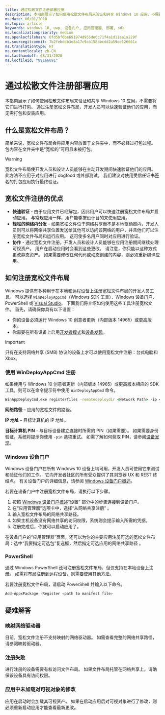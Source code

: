 ```yaml
---
title: 通过松散文件注册部署应用
description: 本指南展示了如何使用松散文件布局来验证和共享 Windows 10 应用，不需要将它们进行打包。
ms.date: 06/01/2018
ms.topic: article
keywords: windows 10, uwp, 设备门户, 应用管理器, 部署, sdk
ms.localizationpriority: medium
ms.openlocfilehash: 0fd5bf6be691974d956de0c71f4a1d11aa1a229f
ms.sourcegitcommit: 7b2febddb3e8a17c9ab158abcdd2a59ce126661c
ms.translationtype: HT
ms.contentlocale: zh-CN
ms.lasthandoff: 08/31/2020
ms.locfileid: "89166091"
---
```

# <a name="deploy-an-app-through-loose-file-registration"></a>通过松散文件注册部署应用 

本指南展示了如何使用松散文件布局来验证和共享 Windows 10 应用，不需要将它们进行打包。 通过注册宽松文件布局，开发人员可以快速验证他们的应用，而无需打包和安装应用。 

## <a name="what-is-a-loose-file-layout"></a>什么是宽松文件布局？

简单来说，宽松文件布局会将应用内容放置于文件夹中，而不必经过打包过程。 包内容在文件夹中是“宽松的”可用且未被打包。 

> [!WARNING]
> 宽松文件布局使开发人员和设计人员能够在主动开发期间快速验证他们的应用。 此方法不应用于对应用进行 dogfood 或外部测试。 我们建议对使用受信任证书签名的打包应用执行最终验证。 

## <a name="advantages-of-loose-file-registration"></a>宽松文件注册的优点

- **快速验证** - 由于应用文件已经解包，因此用户可以快速注册宽松文件布局并启动应用。 与常规应用一样，用户能够按设计目的来使用应用。 
- **轻松的网络内分发** - 如果宽松文件位于网络共享而不是本地驱动器内，开发人员则可以将网络共享位置发送给其他可以访问该网络的用户，并且他们可以注册宽松文件布局和运行应用。 这可使多名用户同时对应用进行验证。 
- **协作** - 通过宽松文件注册，开发人员和设计人员能够在应用注册期间继续处理可视资产。 用户在启动应用时会看到这些更改。 请注意，你只能以这种方式更改静态资产。 如果需要修改任何代码或动态创建的内容，则必须重新编译应用。

## <a name="how-to-register-a-loose-file-layout"></a>如何注册宽松文件布局

Windows 提供有多种用于在本地和远程设备上注册宽松文件布局的开发人员工具。 可以选择 `WinDeployAppCmd`（Windows SDK 工具）、Windows 设备门户、PowerShell 或 [Visual Studio](./deploying-and-debugging-uwp-apps.md#register-layout-from-network)。 下面我们将介绍如何使用这些工具注册宽松文件。 首先，请确保你具有以下设置：

- 你的设备必须运行 Windows 10 创意者更新（内部版本 14965）或更高版本。
- 你需要在所有设备上启用[开发者模式](../get-started/enable-your-device-for-development.md)和[设备发现](../get-started/enable-your-device-for-development.md#device-discovery)。

> [!IMPORTANT]
> 只有在支持网络共享 (SMB) 协议的设备上才可以使用宽松文件注册：台式电脑和 Xbox。 

### <a name="register-with-windeployappcmd"></a>使用 WinDeployAppCmd 注册

如果使用与 Windows 10 创意者更新（内部版本 14965）或更高版本相应的 SDK 工具，则可以在命令提示符中使用 `WinDeployAppCmd` 命令。

```cmd
WinAppDeployCmd.exe registerfiles -remotedeploydir <Network Path> -ip <IP Address> -pin <target machine PIN>
```

**网络路径** – 应用的宽松文件的路径。

**IP 地址** – 目标计算机的 IP 地址。

**目标计算机 PIN** - 与目标设备建立连接时所需的 PIN（如果需要）。 如果需要身份验证，系统将提示你使用 `-pin` 选项重试。 如需了解如何获取 PIN，请参阅[设备发现](../get-started/enable-your-device-for-development.md#device-discovery)。

### <a name="windows-device-portal"></a>Windows 设备门户

Windows 设备门户在所有 Windows 10 设备上均可用，开发人员可使用它来测试和验证他们的工作。 它向开发者社区的所有受众提供了其浏览器 UX 和 REST 终结点。 有关设备门户的详细信息，请参阅 [Windows 设备门户概述](device-portal.md)。

若要在设备门户中注册宽松文件布局，请执行以下步骤。

1. 按照 [Windows 设备门户概述](device-portal.md)“设置”  部分中的步骤连接到设备门户。
1. 在“应用管理器”选项卡中，选择“从网络共享注册”  。
1. 输入宽松文件布局的网络共享路径。 
1. 如果主机设备没有网络共享的访问权限，系统则会提示输入所需的凭据。
1. 注册完成后，你就可以启动应用了。

在设备门户的“应用管理器”页面，还可以为你的主要应用注册可选的宽松文件布局：选中“我要指定可选包”复选框，然后指定可选应用的网络共享路径  。 

### <a name="powershell"></a>PowerShell 

通过 Windows PowerShell 还可注册宽松文件布局，但仅支持在本地设备上注册。 如需将布局注册到远程设备，则需要使用其他方法。 

若要注册宽松文件布局，请启动 PowerShell 并输入以下命令。

```PowerShell
Add-AppxPackage -Register <path to manifest file>
```

## <a name="troubleshooting"></a>疑难解答

### <a name="mapped-network-drives"></a>映射网络驱动器
目前，宽松文件注册不支持映射的网络驱动器。 如需查看完整的网络共享路径，请参阅映射驱动器。

### <a name="registration-failure"></a>注册失败
进行注册的设备需要有权访问文件布局。 如果文件布局托管在网络共享上，请确保该设备具有访问权限。 

### <a name="modifications-to-visual-assets-arent-being-loaded-in-the-app"></a>应用中未加载对可视对象的修改 
应用在启动时会加载其可视资产。 如果在启动应用后对可视对象进行了修改，则必须重新启动应用才能查看最新更改。